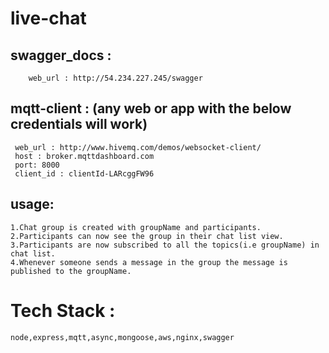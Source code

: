 # live-chat
## swagger_docs : 
```
    web_url : http://54.234.227.245/swagger
```
## mqtt-client : (any web or app with the below credentials will work)
   ```
    web_url : http://www.hivemq.com/demos/websocket-client/
    host : broker.mqttdashboard.com
    port: 8000
    client_id : clientId-LARcggFW96
```
## usage:
``` 
1.Chat group is created with groupName and participants.
2.Participants can now see the group in their chat list view.
3.Participants are now subscribed to all the topics(i.e groupName) in chat list.
4.Whenever someone sends a message in the group the message is published to the groupName.
```
# Tech Stack :
```
node,express,mqtt,async,mongoose,aws,nginx,swagger
```